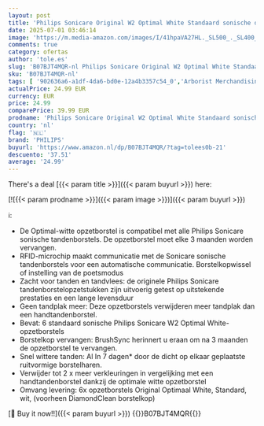 ```yaml
---
layout: post
title: 'Philips Sonicare Original W2 Optimal White Standaard sonische opzetborstels - 6 stuks in Wit Model HX6066/10  6 Borstels  Oud'
date: 2025-07-01 03:46:14
image: 'https://m.media-amazon.com/images/I/41hpaVA27HL._SL500_._SL400_.jpg'
comments: true
category: ofertas
author: 'tole.es'
slug: 'B07BJT4MQR-nl Philips Sonicare Original W2 Optimal White Standaard...'
sku: 'B07BJT4MQR-nl'
tags: [ '902636a6-a1df-4da6-bd0e-12a4b3357c54_0','Arborist Merchandising Root','Elektrische tandenborstels & accessoires','Gezondheid & persoonlijke verzorging','Mondverzorging','Self Service','Special Features Stores','Tandenborstels & accessoires','Topkeuzes in Persoonlijke verzorging','Vervangende elektrische tandenborstelkoppen','philips','🇳🇱', ]
actualPrice: 24.99 EUR
currency: EUR
price: 24.99
comparePrice: 39.99 EUR
prodname: 'Philips Sonicare Original W2 Optimal White Standaard sonische opzetborstels - 6 stuks in Wit Model HX6066/10  6 Borstels  Oud'
country: 'nl'
flag: '🇳🇱'
brand: 'PHILIPS'
buyurl: 'https://www.amazon.nl/dp/B07BJT4MQR/?tag=tolees0b-21'
descuento: '37.51'
average: '24.99'
---
```


There's a deal [{{< param title >}}]({{< param buyurl >}})  here:

[![{{< param prodname >}}]({{< param image >}})]({{< param buyurl >}})

ℹ️:

- De Optimal-witte opzetborstel is compatibel met alle Philips Sonicare sonische tandenborstels. De opzetborstel moet elke 3 maanden worden vervangen.
- RFID-microchip maakt communicatie met de Sonicare sonische tandenborstels voor een automatische communicatie. Borstelkopwissel of instelling van de poetsmodus
- Zacht voor tanden en tandvlees: de originele Philips Sonicare tandenborstelopzetstukken zijn uitvoerig getest op uitstekende prestaties en een lange levensduur
- Geen tandplak meer: Deze opzetborstels verwijderen meer tandplak dan een handtandenborstel.
- Bevat: 6 standaard sonische Philips Sonicare W2 Optimal White-opzetborstels
- Borstelkop vervangen: BrushSync herinnert u eraan om na 3 maanden de opzetborstel te vervangen.
- Snel wittere tanden: Al In 7 dagen* door de dicht op elkaar geplaatste ruitvormige borstelharen.
- Verwijder tot 2 x meer verkleuringen in vergelijking met een handtandenborstel dankzij de optimale witte opzetborstel
- Omvang levering: 6x opzetborstels Original Optimaal White, Standard, wit, (voorheen DiamondClean borstelkop)

[🛒 Buy it now!!]({{< param buyurl >}})
{{<world>}}B07BJT4MQR{{</world>}}
